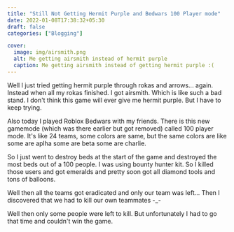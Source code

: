 ```yaml
---
title: "Still Not Getting Hermit Purple and Bedwars 100 Player mode"
date: 2022-01-08T17:38:32+05:30
draft: false
categories: ["Blogging"]

cover:
  image: img/airsmith.png
  alt: Me getting airsmith instead of hermit purple
  caption: Me getting airsmith instead of getting hermit purple :(
---
```


Well I just tried getting hermit purple through rokas and arrows... again. Instead when all my rokas finished. I got airsmith. Which is like such a bad stand. I don't think this game will ever give me hermit purple. But I have to keep trying.

Also today I played Roblox Bedwars with my friends. There is this new gamemode (which was there earlier but got removed) called 100 player mode. It's like 24 teams, some colors are same, but the same colors are like some are aplha some are beta some are charlie.

So I just went to destroy beds at the start of the game and destroyed the most beds out of a 100 people. I was using bounty hunter kit. So I killed those users and got emeralds and pretty soon got all diamond tools and tons of balloons.

Well then all the teams got eradicated and only our team was left... Then I discovered that we had to kill our own teammates -\_-

Well then only some people were left to kill. But unfortunately I had to go that time and couldn't win the game.
